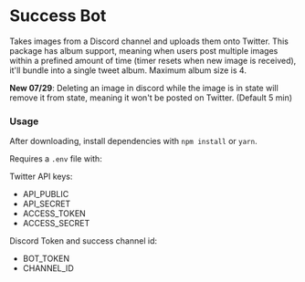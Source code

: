 # Success Bot

Takes images from a Discord channel and uploads them onto Twitter. This package has album support, meaning when users post multiple images within a prefined amount of time (timer resets when new image is received), it'll bundle into a single tweet album. Maximum album size is 4.


**New 07/29**: Deleting an image in discord while the image is in state will remove it from state, meaning it won't be posted on Twitter. (Default 5 min)

### Usage

After downloading, install dependencies with `npm install` or `yarn`.

Requires a `.env` file with:

Twitter API keys:
* API_PUBLIC
* API_SECRET
* ACCESS_TOKEN
* ACCESS_SECRET

Discord Token and success channel id:

* BOT_TOKEN
* CHANNEL_ID
